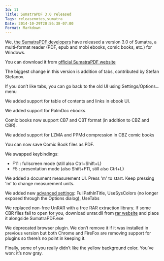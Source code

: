 ```yaml
---
Id: 11
Title: SumatraPDF 3.0 released
Tags: releasenotes,sumatra
Date: 2014-10-29T20:56:38-07:00
Format: Markdown
---
```

We, [the SumatraPDF developers](http://www.ohloh.net/p/4623/contributors?sort=latest_commit&time_span=30+days) have released a version 3.0 of Sumatra, a multi-format reader (PDF, epub and mobi ebooks, comic books, etc.) for Windows.

You can download it from [official SumatraPDF website](https://www.sumatrapdfreader.org/free-pdf-reader.html)

The biggest change in this version is addition of tabs, contributed by Stefan Stefanov.

If you don’t like tabs, you can go back to the old UI using Settings/Options... menu

We added support for table of contents and links in ebook UI.

We added support for PalmDoc ebooks.

Comic books now support CB7 and CBT format (in addition to CBZ and CBR).

We added support for LZMA and PPMd compression in CBZ comic books

You can now save Comic Book files as PDF.

We swapped keybindings:

 * F11 : fullscreen mode (still also Ctrl+Shift+L)
 * F5 : presentation mode (also Shift+F11, still also Ctrl+L)

We added a document measurement UI. Press 'm' to start. Keep pressing 'm' to change measurement units.

We added new [advanced settings](https://www.sumatrapdfreader.org/settings.html): FullPathInTitle, UseSysColors (no longer exposed through the Options dialog), UseTabs

We replaced non-free UnRAR with a free RAR extraction library. If some CBR files fail to open for you, download unrar.dll from [rar website](http://www.rarlab.com/rar_add.htm) and place it alongside SumatraPDF.exe

We deprecated browser plugin. We don’t remove it if it was installed in previous version but both Chrome and FireFox are removing support for plugins so there’s no point in keeping it.

Finally, some of you really didn’t like the yellow background color. You’ve won: it’s now gray.
